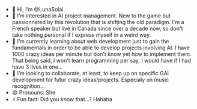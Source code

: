 - 👋 Hi, I’m @LunaSolai
- 👀 I’m interested in AI project management. New to the game but passionnated by this revolution that is shifting the old paradigm. I'm a French speaker but live in Canada since over a decade now, so don't take nothing personal if I express myself in a weird way.
- 🌱 I’m currently learning about web development just to gain the fundamentals in order to be able to develop projects involving AI. I have 1000 crazy ideas per minute but don't know yet how to implement them. That being said, I won't learn programming per say, I would have if I had have 3 lives in one...
- 💞️ I’m looking to collaborate, at least, to keep up on specific GAI development for futur crazy ideas/projects. Especialy on music recognition...
- 😄 Pronouns: She
- ⚡ Fun fact: Did you know that...? Hahaha

<!---
LunaSolai/LunaSolai is a ✨ special ✨ repository because its `README.md` (this file) appears on your GitHub profile.
You can click the Preview link to take a look at your changes.
--->
